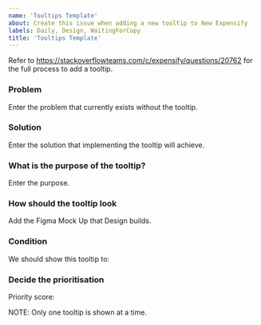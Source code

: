 ```yaml
---
name: 'Tooltips Template'
about: Create this issue when adding a new tooltip to New Expensify
labels: Daily, Design, WaitingForCopy
title: 'Tooltips Template'
---
```

Refer to https://stackoverflowteams.com/c/expensify/questions/20762 for the full process to add a tooltip.

### Problem
Enter the problem that currently exists without the tooltip.

### Solution
Enter the solution that implementing the tooltip will achieve. 

### What is the purpose of the tooltip? 
Enter the purpose.

### How should the tooltip look
Add the Figma Mock Up that Design builds.

### Condition
We should show this tooltip to:

### Decide the prioritisation

Priority score:

NOTE: Only one tooltip is shown at a time.
